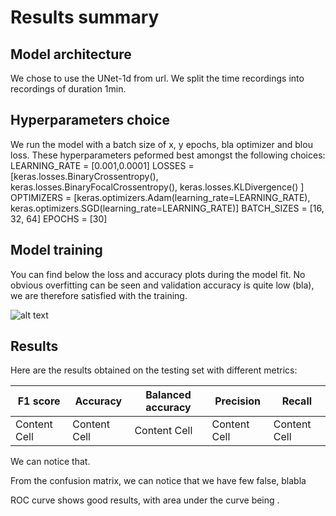 # Results summary

## Model architecture

We chose to use the UNet-1d from url. 
We split the time recordings into recordings of duration 1min. 

## Hyperparameters choice

We run the model with a batch size of x, y epochs, bla optimizer and blou loss. 
These hyperparameters peformed best amongst the following choices:
LEARNING_RATE = [0.001,0.0001]
LOSSES = [keras.losses.BinaryCrossentropy(), 
          keras.losses.BinaryFocalCrossentropy(),
          keras.losses.KLDivergence()
          ]
OPTIMIZERS = [keras.optimizers.Adam(learning_rate=LEARNING_RATE),
             keras.optimizers.SGD(learning_rate=LEARNING_RATE)]
BATCH_SIZES = [16, 32, 64]
EPOCHS = [30]

## Model training

You can find below the loss and accuracy plots during the model fit. 
No obvious overfitting can be seen and validation accuracy is quite low (bla), we are therefore 
satisfied with the training. 

![alt text](https://github.com/[username]/[reponame]/blob/[branch]/image.jpg?raw=true)

## Results 

Here are the results obtained on the testing set with different metrics:

| F1 score      | Accuracy      | Balanced accuracy | Precision | Recall |
| ------------- | ------------- | ------------- | ------------- | ------------- |
| Content Cell  | Content Cell  | Content Cell  | Content Cell  | Content Cell  |

We can notice that. 

From the confusion matrix, we can notice that we have few false, blabla

 ROC curve shows good results, with area under the curve being . 